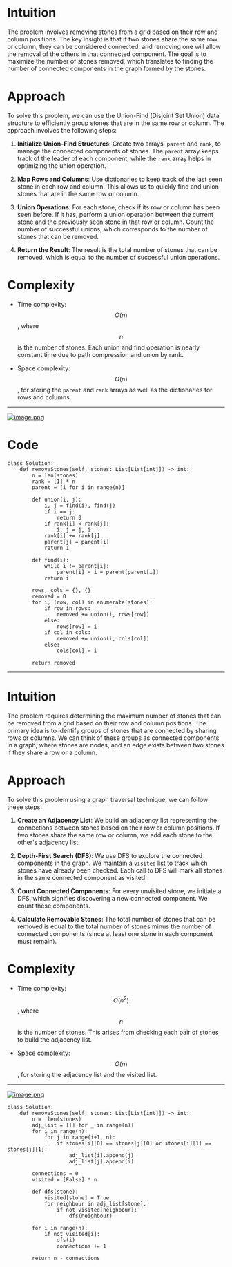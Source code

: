 # Intuition  
The problem involves removing stones from a grid based on their row and column positions. The key insight is that if two stones share the same row or column, they can be considered connected, and removing one will allow the removal of the others in that connected component. The goal is to maximize the number of stones removed, which translates to finding the number of connected components in the graph formed by the stones.  

# Approach  
To solve this problem, we can use the Union-Find (Disjoint Set Union) data structure to efficiently group stones that are in the same row or column. The approach involves the following steps:  

1. **Initialize Union-Find Structures**: Create two arrays, `parent` and `rank`, to manage the connected components of stones. The `parent` array keeps track of the leader of each component, while the `rank` array helps in optimizing the union operation.  

2. **Map Rows and Columns**: Use dictionaries to keep track of the last seen stone in each row and column. This allows us to quickly find and union stones that are in the same row or column.  

3. **Union Operations**: For each stone, check if its row or column has been seen before. If it has, perform a union operation between the current stone and the previously seen stone in that row or column. Count the number of successful unions, which corresponds to the number of stones that can be removed.  

4. **Return the Result**: The result is the total number of stones that can be removed, which is equal to the number of successful union operations.  

# Complexity  
- Time complexity: $$O(n)$$, where $$n$$ is the number of stones. Each union and find operation is nearly constant time due to path compression and union by rank.  

- Space complexity: $$O(n)$$, for storing the `parent` and `rank` arrays as well as the dictionaries for rows and columns.
---
<a href = "https://leetcode.com/problems/most-stones-removed-with-same-row-or-column/submissions/1371878348/">![image.png](https://assets.leetcode.com/users/images/89849cdd-ec9a-4e80-844f-e8be8641008d_1724910973.0803835.png)</a>
# Code
```python3 []
class Solution:
    def removeStones(self, stones: List[List[int]]) -> int:
        n = len(stones)
        rank = [1] * n
        parent = [i for i in range(n)]
        
        def union(i, j):
            i, j = find(i), find(j)
            if i == j:
                return 0
            if rank[i] < rank[j]:
                i, j = j, i
            rank[i] += rank[j]
            parent[j] = parent[i]
            return 1
        
        def find(i):
            while i != parent[i]:
                parent[i] = i = parent[parent[i]]
            return i
        
        rows, cols = {}, {}
        removed = 0
        for i, (row, col) in enumerate(stones):
            if row in rows:
                removed += union(i, rows[row])
            else:
                rows[row] = i
            if col in cols:
                removed += union(i, cols[col])
            else:
                cols[col] = i
        
        return removed
```
---
# Intuition  
The problem requires determining the maximum number of stones that can be removed from a grid based on their row and column positions. The primary idea is to identify groups of stones that are connected by sharing rows or columns. We can think of these groups as connected components in a graph, where stones are nodes, and an edge exists between two stones if they share a row or a column.  

# Approach  
To solve this problem using a graph traversal technique, we can follow these steps:  

1. **Create an Adjacency List**: We build an adjacency list representing the connections between stones based on their row or column positions. If two stones share the same row or column, we add each stone to the other's adjacency list.  

2. **Depth-First Search (DFS)**: We use DFS to explore the connected components in the graph. We maintain a `visited` list to track which stones have already been checked. Each call to DFS will mark all stones in the same connected component as visited.  

3. **Count Connected Components**: For every unvisited stone, we initiate a DFS, which signifies discovering a new connected component. We count these components.  

4. **Calculate Removable Stones**: The total number of stones that can be removed is equal to the total number of stones minus the number of connected components (since at least one stone in each component must remain).  

# Complexity  
- Time complexity: $$O(n^2)$$, where $$n$$ is the number of stones. This arises from checking each pair of stones to build the adjacency list.  

- Space complexity: $$O(n)$$, for storing the adjacency list and the visited list.
---
<a href = "https://leetcode.com/problems/most-stones-removed-with-same-row-or-column/submissions/1371876347/">![image.png](https://assets.leetcode.com/users/images/d4f04155-4a12-4406-be95-67e33c6f7944_1724911104.3990154.png)</a>

```python3 []
class Solution:
    def removeStones(self, stones: List[List[int]]) -> int:
        n =  len(stones)
        adj_list = [[] for _ in range(n)]
        for i in range(n):
            for j in range(i+1, n):
                if stones[i][0] == stones[j][0] or stones[i][1] == stones[j][1]:
                    adj_list[i].append(j)
                    adj_list[j].append(i)
        
        connections = 0
        visited = [False] * n

        def dfs(stone):
            visited[stone] = True
            for neighbour in adj_list[stone]:
                if not visited[neighbour]:
                    dfs(neighbour)

        for i in range(n):
            if not visited[i]:
                dfs(i)
                connections += 1
                
        return n - connections
```
